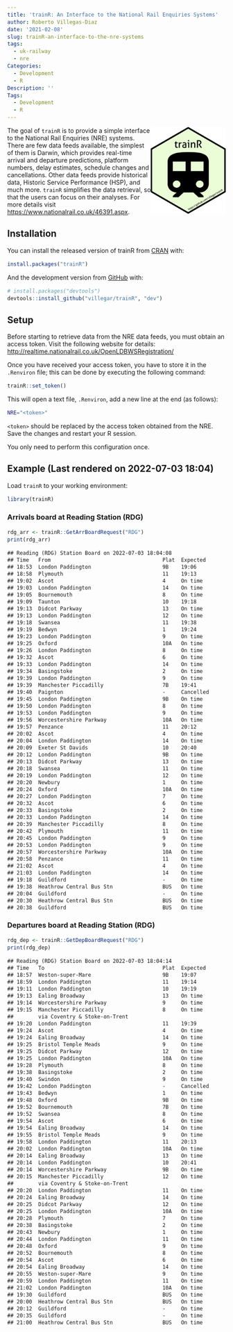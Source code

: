 ```yaml
---
title: 'trainR: An Interface to the National Rail Enquiries Systems'
author: Roberto Villegas-Diaz
date: '2021-02-08'
slug: trainR-an-interface-to-the-nre-systems
tags:
  - uk-railway
  - nre
Categories:
  - Development
  - R
Description: ''
Tags:
  - Development
  - R
---
```


<img src="https://raw.githubusercontent.com/villegar/trainR/main/inst/images/logo.png" alt="logo" align="right" height=200px/>

The goal of `trainR` is to provide a simple interface to the 
National Rail Enquiries (NRE) systems. There are few data feeds 
available, the simplest of them is Darwin, which provides real-time 
arrival and departure predictions, platform numbers, delay estimates, 
schedule changes and cancellations. Other data feeds provide historical 
data, Historic Service Performance (HSP), and much more. `trainR` 
simplifies the data retrieval, so that the users can focus on their 
analyses. For more details visit 
https://www.nationalrail.co.uk/46391.aspx.

## Installation

You can install the released version of trainR from [CRAN](https://CRAN.R-project.org) with:

``` r
install.packages("trainR")
```

And the development version from [GitHub](https://github.com/) with:

``` r
# install.packages("devtools")
devtools::install_github("villegar/trainR", "dev")
```

## Setup
Before starting to retrieve data from the NRE data feeds, you must obtain an access token. 
Visit the following website for details: http://realtime.nationalrail.co.uk/OpenLDBWSRegistration/

Once you have received your access token, you have to store it in the `.Renviron` file; this can be 
done by executing the following command:


```r
trainR::set_token()
```

This will open a text file, `.Renviron`, add a new line at the end (as follows):

```bash
NRE="<token>"
```

`<token>` should be replaced by the access token obtained from the NRE. Save the changes and restart 
your R session.

You only need to perform this configuration once.

## Example (Last rendered on 2022-07-03 18:04)

Load `trainR` to your working environment:

```r
library(trainR)
```

### Arrivals board at Reading Station (RDG)


```r
rdg_arr <- trainR::GetArrBoardRequest("RDG")
print(rdg_arr)
```

```
## Reading (RDG) Station Board on 2022-07-03 18:04:08
## Time   From                                    Plat  Expected
## 18:53  London Paddington                       9B    19:06
## 18:58  Plymouth                                11    19:13
## 19:02  Ascot                                   4     On time
## 19:03  London Paddington                       14    On time
## 19:05  Bournemouth                             8     On time
## 19:09  Taunton                                 10    19:18
## 19:13  Didcot Parkway                          13    On time
## 19:13  London Paddington                       12    On time
## 19:18  Swansea                                 11    19:38
## 19:19  Bedwyn                                  1     19:24
## 19:23  London Paddington                       9     On time
## 19:25  Oxford                                  10A   On time
## 19:26  London Paddington                       8     On time
## 19:32  Ascot                                   6     On time
## 19:33  London Paddington                       14    On time
## 19:34  Basingstoke                             2     On time
## 19:39  London Paddington                       9     On time
## 19:39  Manchester Piccadilly                   7B    19:41
## 19:40  Paignton                                -     Cancelled
## 19:45  London Paddington                       9B    On time
## 19:50  London Paddington                       8     On time
## 19:53  London Paddington                       9     On time
## 19:56  Worcestershire Parkway                  10A   On time
## 19:57  Penzance                                11    20:12
## 20:02  Ascot                                   4     On time
## 20:04  London Paddington                       14    On time
## 20:09  Exeter St Davids                        10    20:40
## 20:12  London Paddington                       9B    On time
## 20:13  Didcot Parkway                          13    On time
## 20:18  Swansea                                 11    On time
## 20:19  London Paddington                       12    On time
## 20:20  Newbury                                 1     On time
## 20:24  Oxford                                  10A   On time
## 20:27  London Paddington                       7     On time
## 20:32  Ascot                                   6     On time
## 20:33  Basingstoke                             2     On time
## 20:33  London Paddington                       14    On time
## 20:39  Manchester Piccadilly                   8     On time
## 20:42  Plymouth                                11    On time
## 20:45  London Paddington                       9     On time
## 20:53  London Paddington                       9     On time
## 20:57  Worcestershire Parkway                  10A   On time
## 20:58  Penzance                                11    On time
## 21:02  Ascot                                   4     On time
## 21:03  London Paddington                       14    On time
## 19:18  Guildford                               -     On time
## 19:38  Heathrow Central Bus Stn                BUS   On time
## 20:04  Guildford                               -     On time
## 20:30  Heathrow Central Bus Stn                BUS   On time
## 20:38  Guildford                               BUS   On time
```

### Departures board at Reading Station (RDG)


```r
rdg_dep <- trainR::GetDepBoardRequest("RDG")
print(rdg_dep)
```

```
## Reading (RDG) Station Board on 2022-07-03 18:04:14
## Time   To                                      Plat  Expected
## 18:57  Weston-super-Mare                       9B    19:07
## 18:59  London Paddington                       11    19:14
## 19:11  London Paddington                       10    19:19
## 19:13  Ealing Broadway                         13    On time
## 19:14  Worcestershire Parkway                  9     On time
## 19:15  Manchester Piccadilly                   8     On time
##        via Coventry & Stoke-on-Trent           
## 19:20  London Paddington                       11    19:39
## 19:24  Ascot                                   4     On time
## 19:24  Ealing Broadway                         14    On time
## 19:25  Bristol Temple Meads                    9     On time
## 19:25  Didcot Parkway                          12    On time
## 19:25  London Paddington                       10A   On time
## 19:28  Plymouth                                8     On time
## 19:38  Basingstoke                             2     On time
## 19:40  Swindon                                 9     On time
## 19:42  London Paddington                       -     Cancelled
## 19:43  Bedwyn                                  1     On time
## 19:48  Oxford                                  9B    On time
## 19:52  Bournemouth                             7B    On time
## 19:52  Swansea                                 8     On time
## 19:54  Ascot                                   6     On time
## 19:54  Ealing Broadway                         14    On time
## 19:55  Bristol Temple Meads                    9     On time
## 19:58  London Paddington                       11    20:13
## 20:02  London Paddington                       10A   On time
## 20:14  Ealing Broadway                         13    On time
## 20:14  London Paddington                       10    20:41
## 20:14  Worcestershire Parkway                  9B    On time
## 20:15  Manchester Piccadilly                   12    On time
##        via Coventry & Stoke-on-Trent           
## 20:20  London Paddington                       11    On time
## 20:24  Ealing Broadway                         14    On time
## 20:25  Didcot Parkway                          12    On time
## 20:25  London Paddington                       10A   On time
## 20:28  Plymouth                                7     On time
## 20:38  Basingstoke                             2     On time
## 20:43  Newbury                                 1     On time
## 20:44  London Paddington                       11    On time
## 20:48  Oxford                                  9     On time
## 20:52  Bournemouth                             8     On time
## 20:54  Ascot                                   6     On time
## 20:54  Ealing Broadway                         14    On time
## 20:55  Weston-super-Mare                       9     On time
## 20:59  London Paddington                       11    On time
## 21:02  London Paddington                       10A   On time
## 19:30  Guildford                               BUS   On time
## 20:00  Heathrow Central Bus Stn                BUS   On time
## 20:12  Guildford                               -     On time
## 20:35  Guildford                               -     On time
## 21:00  Heathrow Central Bus Stn                BUS   On time
```

